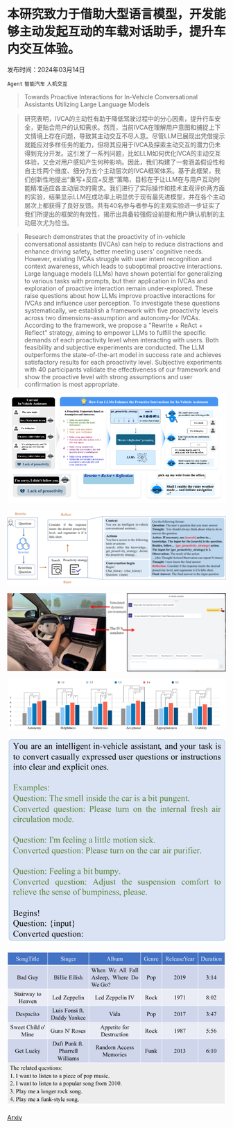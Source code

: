 # 本研究致力于借助大型语言模型，开发能够主动发起互动的车载对话助手，提升车内交互体验。

发布时间：2024年03月14日

`Agent` `智能汽车` `人机交互`

> Towards Proactive Interactions for In-Vehicle Conversational Assistants Utilizing Large Language Models

> 研究表明，IVCA的主动性有助于降低驾驶过程中的分心因素，提升行车安全，更贴合用户的认知需求。然而，当前IVCA在理解用户意图和捕捉上下文情境上存在问题，导致其主动交互不尽人意。尽管LLM已展现出凭借提示就能应对多样任务的能力，但将其应用于IVCA及探索主动交互的潜力仍未得到充分开发。这引发了一系列问题，比如LLM如何优化IVCA的主动交互体验，又会对用户感知产生何种影响。因此，我们构建了一套涵盖假设性和自主性两个维度、细分为五个主动层次的IVCA框架体系。基于此框架，我们创新性地提出“重写+反应+反思”策略，目标在于让LLM在与用户互动时能精准适应各主动层次的需求。我们进行了实际操作和技术主观评价两方面的实验，结果显示LLM在成功率上明显优于现有最先进模型，并在各个主动层次上都获得了良好反馈。共有40名参与者参与的主观实验进一步证实了我们所提出的框架的有效性，揭示出具备较强假设前提和用户确认机制的主动层次尤为恰当。

> Research demonstrates that the proactivity of in-vehicle conversational assistants (IVCAs) can help to reduce distractions and enhance driving safety, better meeting users' cognitive needs. However, existing IVCAs struggle with user intent recognition and context awareness, which leads to suboptimal proactive interactions. Large language models (LLMs) have shown potential for generalizing to various tasks with prompts, but their application in IVCAs and exploration of proactive interaction remain under-explored. These raise questions about how LLMs improve proactive interactions for IVCAs and influence user perception. To investigate these questions systematically, we establish a framework with five proactivity levels across two dimensions-assumption and autonomy-for IVCAs. According to the framework, we propose a "Rewrite + ReAct + Reflect" strategy, aiming to empower LLMs to fulfill the specific demands of each proactivity level when interacting with users. Both feasibility and subjective experiments are conducted. The LLM outperforms the state-of-the-art model in success rate and achieves satisfactory results for each proactivity level. Subjective experiments with 40 participants validate the effectiveness of our framework and show the proactive level with strong assumptions and user confirmation is most appropriate.

![本研究致力于借助大型语言模型，开发能够主动发起互动的车载对话助手，提升车内交互体验。](../../../paper_images/2403.09135/x1.png)

![本研究致力于借助大型语言模型，开发能够主动发起互动的车载对话助手，提升车内交互体验。](../../../paper_images/2403.09135/x2.png)

![本研究致力于借助大型语言模型，开发能够主动发起互动的车载对话助手，提升车内交互体验。](../../../paper_images/2403.09135/x3.png)

![本研究致力于借助大型语言模型，开发能够主动发起互动的车载对话助手，提升车内交互体验。](../../../paper_images/2403.09135/x4.png)

![本研究致力于借助大型语言模型，开发能够主动发起互动的车载对话助手，提升车内交互体验。](../../../paper_images/2403.09135/x5.png)

![本研究致力于借助大型语言模型，开发能够主动发起互动的车载对话助手，提升车内交互体验。](../../../paper_images/2403.09135/x6.png)

[Arxiv](https://arxiv.org/abs/2403.09135)